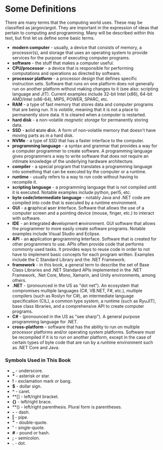 # Some Definitions

There are many terms that the computing world uses.  These may be classified as jargon/argot. They are important in the expression of ideas that pertain to computing and programming.  Many will be described within this text, but first let us define some basic terms.

* __modern computer__ - usually, a device that consists of memory, a processor\(s\), and storage that uses an operating system to provide services for the purpose of executing computer programs.
* __software__ - the stuff that makes a computer useful.
* __CPU/processor__ - a device that is responsible for performing computations and operations as directed by software.
* __processor platform__ - a processor design that defines specific instruction sets.  Software that runs on one platform does not generally run on another platform without making changes to it \(see also: scripting language and JIT\).  Current examples include 32-bit Intel \(x86\), 64-bit AMD/Intel \(x86-64\), MIPS, POWER, SPARC, etc. 
* __RAM__ - a type of fast memory that stores data and computer programs that are being run.  It is _volatile_, meaning that it is not a place to permanently store data.  It is cleared when a computer is restarted.
* __hard disk__ - a non-volatile _magnetic storage_ for permanently storing data.
* __SSD__ - **s**olid **s**tate **d**isk.  A form of non-volatile memory that doesn't have moving parts as in a hard disk.
* __NVMe__ - a type of SSD that has a faster interface to the computer.
* __programming language__ - a syntax and grammar that provides a way for a computer programmer to create software.  A programming language gives programmers a way to write software that does not require an intimate knowledge of the underlying hardware architecture.
* __compiler__ - a special program that translates a programming language into something that can be executed by the computer or a runtime.
* __runtime__ - usually refers to a way to run code without having to recompile it.
* __scripting language__ - a programming language that is not compiled until it is executed.  Notable examples include python, perl5, etc.
* __byte code/intermediate language__ - notably Java and .NET code are compiled into code that is executed by a runtime environment.
* __GUI__ - a **g**raphical **u**ser **i**nterface.  Software that allows the use of a computer screen and a pointing device \(mouse, finger, etc.\) to interact with software.
* __IDE__ - an **i**ntegrated **d**evelopment **e**nvironment.  GUI software that allows the programmer to more easily create software programs.  Notable examples include Visual Studio and Eclipse.
* __API__ - an **a**pplication **p**rogramming **i**nterface.  Software that is created for other programmers to use.  APIs often provide code that performs commonly used tasks.  It provides ways to reuse code in order to not have to implement basic concepts for each program written.  Examples include the C Standard Library and the .NET Framework.
* __framework__ - in this book, a general term to describe the set of Base Class Libraries and .NET Standard APIs implemented in the .NET Framework, .Net Core, Mono, Xamarin, and Unity environments, among others.
* __.NET__ - \(pronounced in the US as "dot net"\).  An ecosystem that compromises multiple languages \(C#, VB.NET, F#, etc.\), multiple compilers \(such as Roslyn for C#\), an intermediate language specification \(CIL\), a common type system, a runtime \(such as RyuJIT\), base class libraries, and a comprehensive API to create computer programs.
* __C#__ - \(pronounced in the US as "see sharp"\).  A general purpose programming language for .NET.
* __cross-platform__ - software that has the ability to run on multiple processor platforms and/or operating system platforms.  Software must be recompiled if it is to run on another platform, except in the case of certain types of byte code that are run by a runtime environment such as .NET Core and Java.

### Symbols Used in This Book
* **\_** - underscore.
* **\*** - asterisk _or_ star.
* **\!** - exclamation mark _or_ bang.
* **$** - dollar sign.
* **^** - caret.
* **\[\] - left/right bracket.
* **{}** - left/right brace.
* **\(\) - left/right parenthesis.  Plural form is parentheses.
* **-** - dash.
* **|** - pipe.
* **"** - double-quote.
* **'** - single-quote.
* **#** - pound _or_ hash.
* **;** - semicolon.
* **.** - dot.